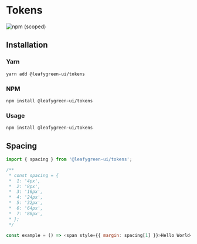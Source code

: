 # Tokens

![npm (scoped)](https://img.shields.io/npm/v/@leafygreen-ui/tokens.svg)

## Installation

### Yarn

```shell
yarn add @leafygreen-ui/tokens
```

### NPM

```shell
npm install @leafygreen-ui/tokens
```

### Usage

```shell
npm install @leafygreen-ui/tokens
```

## Spacing

```js
import { spacing } from '@leafygreen-ui/tokens';

/**
 * const spacing = {
 *  1: '4px',
 *  2: '8px',
 *  3: '16px',
 *  4: '24px',
 *  5: '32px',
 *  6: '64px',
 *  7: '88px',
 * };
 */

const example = () => <span style={{ margin: spacing[1] }}>Hello World</span>;
```

